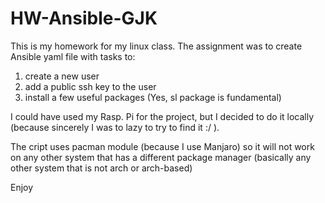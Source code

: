 # HW-Ansible-GJK

This is my homework for my linux class.
The assignment was to create Ansible yaml file with tasks to:
1) create a new user
2) add a public ssh key to the user
3) install a few useful packages (Yes, sl package is fundamental)

I could have used my Rasp. Pi for the project, but I decided to do it locally
(because sincerely I was to lazy to try to find it :/ ).

The cript uses pacman module (because I use Manjaro) so it will not work on any
other system that has a different package manager (basically any other system
that is not arch or arch-based)

Enjoy
